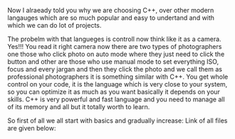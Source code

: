 Now I alraeady told you why we are choosing C++, over other modern langauges
which are so much popular and easy to undertand and with which we can do lot of projects.

The probelm with that langueges is controll now think like it as a camera.
Yes!!! You read it right camera now there are two types of photographers
one those who click photo on auto mode where they just need to click the button
and other are those who use manual mode to set everything ISO, focus and every jargan
and then they click the photo and we call them as professional photographers it is something similar with C++.
You get whole control on your code, it is the language which is very close to your system, so you can optimize it as much as you want basically it depends on your skills.
C++ is very powerful and fast language and you need to manage all of its memory and all but it totally worth to learn.

So first of all we all start with basics and gradually increase:
Link of all files are given below:

